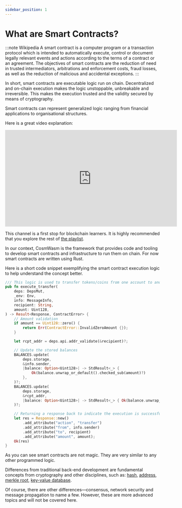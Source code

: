 ```yaml
---
sidebar_position: 1
---
```


# What are Smart Contracts?

:::note Wikipedia
A smart contract is a computer program or a transaction protocol which is intended to automatically execute, control
or document legally relevant events and actions according to the terms of a contract or an agreement.
The objectives of smart contracts are the reduction of need in trusted intermediators, arbitrations and enforcement
costs, fraud losses, as well as the reduction of malicious and accidental exceptions.
:::

In short, smart contracts are executable logic run on chain. Decentralized and on-chain execution makes the logic
unstoppable, unbreakable and irreversible. This makes the execution trusted and the validity secured by means of cryptography.

Smart contracts can represent generalized logic ranging from financial applications to organisational structures.

Here is a great video explanation:

<iframe width="560" height="315" src="https://www.youtube.com/embed/ZE2HxTmxfrI" title="YouTube video player"
frameborder="0" allow="accelerometer; autoplay; clipboard-write; encrypted-media; gyroscope; picture-in-picture"
allowfullscreen></iframe>

This channel is a first stop for blockchain learners. It is highly recommended that you explore the rest of [the playlist](https://www.youtube.com/watch?v=FkUn86bH34M&list=PLzvRQMJ9HDiQF_5bEErheiAawrJ-2zQoI).

In our context, CosmWasm is the framework that provides code and tooling to develop smart contracts and infrastructure to
run them on chain. For now smart contracts are written using Rust.

Here is a short code snippet exemplifying the smart contract execution logic to help understand the concept better.

```rust
/// This logic is used to transfer tokens/coins from one account to another
pub fn execute_transfer(
    deps: DepsMut,
    _env: Env,
    info: MessageInfo,
    recipient: String,
    amount: Uint128,
) -> Result<Response, ContractError> {
    // Amount validation
    if amount == Uint128::zero() {
        return Err(ContractError::InvalidZeroAmount {});
    }

    let rcpt_addr = deps.api.addr_validate(&recipient)?;

    // Update the stored balances
    BALANCES.update(
        deps.storage,
        &info.sender,
        |balance: Option<Uint128>| -> StdResult<_> {
            Ok(balance.unwrap_or_default().checked_sub(amount)?)
        },
    )?;
    BALANCES.update(
        deps.storage,
        &rcpt_addr,
        |balance: Option<Uint128>| -> StdResult<_> { Ok(balance.unwrap_or_default() + amount) },
    )?;

    // Returning a response back to indicate the execution is successful
    let res = Response::new()
        .add_attribute("action", "transfer")
        .add_attribute("from", info.sender)
        .add_attribute("to", recipient)
        .add_attribute("amount", amount);
    Ok(res)
}
```

As you can see smart contracts are not magic. They are very similar to any other programmed logic.

Differences from traditional back-end development are fundamental concepts from cryptography and other disciplines, such as: 
  [hash](https://www.investopedia.com/terms/h/hash.asp),
  [address](https://www.techslang.com/definition/what-is-a-blockchain-address/),
  [merkle root](https://www.investopedia.com/terms/m/merkle-root-cryptocurrency.asp),
  [key-value database](https://www.wikiwand.com/en/Key%E2%80%93value_database).

Of course, there are other differences—consensus, network security and message
propagation to name a few. However, these are more advanced topics and will not be covered here.
